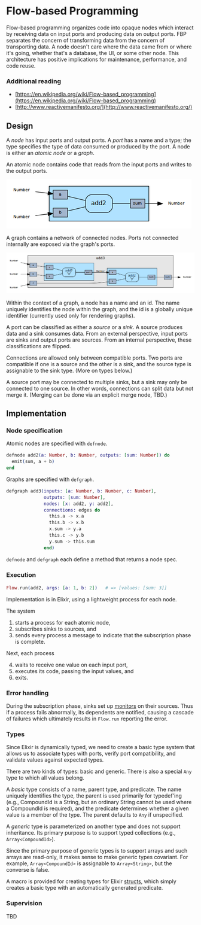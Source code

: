 Flow-based Programming
======================

Flow-based programming organizes code into opaque nodes which interact
by receiving data on input ports and producing data on output ports.
FBP separates the concern of transforming data from the concern of
transporting data. A node doesn't care where the data came from or
where it's going, whether that's a database, the UI, or some other
node. This architecture has positive implications for maintenance,
performance, and code reuse.

### Additional reading

- [https://en.wikipedia.org/wiki/Flow-based_programming](https://en.wikipedia.org/wiki/Flow-based_programming)
- [http://www.reactivemanifesto.org/](http://www.reactivemanifesto.org/)


Design
------

A _node_ has input ports and output ports. A _port_ has a name and a
type; the type specifies the type of data consumed or produced by the
port. A node is either an _atomic node_ or a _graph_.

An atomic node contains code that reads from the input ports and
writes to the output ports.

![atomic node](../images/add2.png)

A graph contains a network of connected nodes. Ports not connected
internally are exposed via the graph's ports.

![graph](../images/add3.png)

Within the context of a graph, a node has a name and an id. The name
uniquely identifies the node within the graph, and the id is a
globally unique identifier (currently used only for rendering graphs).

A port can be classified as either a _source_ or a _sink_. A source
produces data and a sink consumes data. From an external perspective,
input ports are sinks and output ports are sources. From an internal
perspective, these classifications are flipped.

Connections are allowed only between compatible ports. Two ports are
compatible if one is a source and the other is a sink, and the source
type is assignable to the sink type. (More on types below.)

A source port may be connected to multiple sinks, but a sink may only
be connected to one source. In other words, connections can split data
but not merge it. (Merging can be done via an explicit merge node,
TBD.)


Implementation
--------------

### Node specification

Atomic nodes are specified with `defnode`.

```ex
defnode add2(a: Number, b: Number, outputs: [sum: Number]) do
  emit(sum, a + b)
end
```

Graphs are specified with `defgraph`.

```ex
defgraph add3(inputs: [a: Number, b: Number, c: Number],
              outputs: [sum: Number],
              nodes: [x: add2, y: add2],
              connections: edges do
                this.a -> x.a
                this.b -> x.b
                x.sum -> y.a
                this.c -> y.b
                y.sum -> this.sum
              end)

```

`defnode` and `defgraph` each define a method that returns a node
spec.

### Execution

```ex
Flow.run(add2, args: [a: 1, b: 2])   # => [values: [sum: 3]]
```     

Implementation is in Elixir, using a lightweight process for each
node.

The system

1. starts a process for each atomic node,
2. subscribes sinks to sources, and
3. sends every process a message to indicate that the subscription
   phase is complete.

Next, each process

4. waits to receive one value on each input port,
5. executes its code, passing the input values, and
6. exits.


### Error handling

During the subscription phase, sinks set up
[monitors](http://elixir-lang.org/docs/stable/elixir/Process.html#monitor/1)
on their sources. Thus if a process fails abnormally, its dependents
are notified, causing a cascade of failures which ultimately results
in `Flow.run` reporting the error.


### Types

Since Elixir is dynamically typed, we need to create a basic type
system that allows us to associate types with ports, verify port
compatibility, and validate values against expected types.

There are two kinds of types: basic and generic. There is also a
special `Any` type to which all values belong.

A _basic_ type consists of a name, parent type, and predicate. The
name uniquely identifies the type, the parent is used primarily for
typedef'ing (e.g., CompoundId is a String, but an ordinary String
cannot be used where a CompoundId is required), and the predicate
determines whether a given value is a member of the type. The parent
defaults to `Any` if unspecified.

A _generic_ type is parameterized on another type and does not support
inheritance. Its primary purpose is to support typed collections
(e.g., `Array<CompoundId>`).

Since the primary purpose of generic types is to support arrays and
such arrays are read-only, it makes sense to make generic types
covariant. For example, `Array<CompoundId>` is assignable to
`Array<String>`, but the converse is false.

A macro is provided for creating types for Elixir
[structs](http://elixir-lang.org/getting-started/structs.html), which
simply creates a basic type with an automatically generated predicate.


### Supervision

TBD